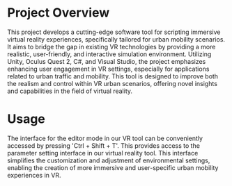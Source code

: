 # Project Overview

This project develops a cutting-edge software tool for scripting immersive virtual reality experiences, specifically tailored for urban mobility scenarios. It aims to bridge the gap in existing VR technologies by providing a more realistic, user-friendly, and interactive simulation environment. Utilizing Unity, Oculus Quest 2, C#, and Visual Studio, the project emphasizes enhancing user engagement in VR settings, especially for applications related to urban traffic and mobility. This tool is designed to improve both the realism and control within VR urban scenarios, offering novel insights and capabilities in the field of virtual reality.

# Usage

The interface for the editor mode in our VR tool can be conveniently accessed by pressing 'Ctrl + Shift + T'. This provides access to the parameter setting interface in our virtual reality tool. This interface simplifies the customization and adjustment of environmental settings, enabling the creation of more immersive and user-specific urban mobility experiences in VR.